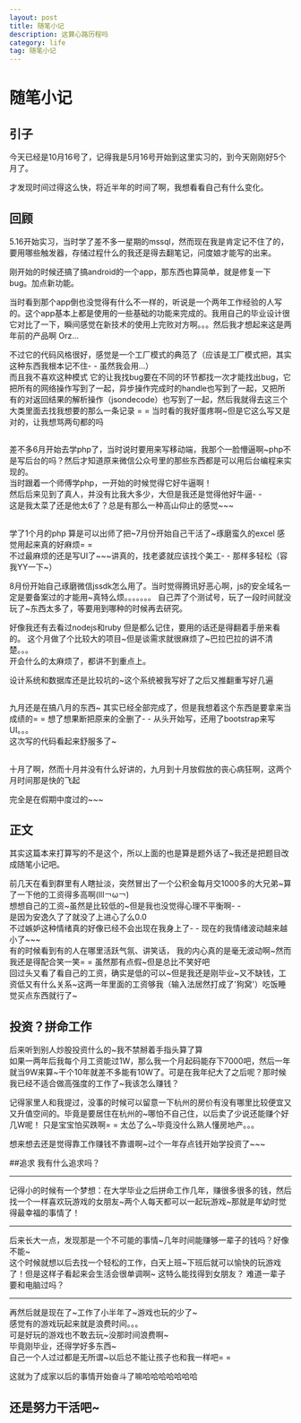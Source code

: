 ```yaml
---
layout: post
title: 随笔小记
description: 这算心路历程吗
category: life
tag: 随笔小记
---
```

# 随笔小记

## 引子
今天已经是10月16号了，记得我是5月16号开始到这里实习的，到今天刚刚好5个月了。

才发现时间过得这么快，将近半年的时间了啊，我想看看自己有什么变化。

## 回顾
5.16开始实习，当时学了差不多一星期的mssql，然而现在我是肯定记不住了的，要用哪些触发器，存储过程什么的我还是得去翻笔记，问度娘才能写的出来。  

刚开始的时候还搞了搞android的一个app，那东西也算简单，就是修复一下bug。加点新功能。  

当时看到那个app倒也没觉得有什么不一样的，听说是一个两年工作经验的人写的。这个app基本上都是使用的一些基础的功能来完成的。我用自己的毕业设计很它对比了一下，瞬间感觉在新技术的使用上完败对方啊。。。然后我才想起来这是两年前的产品啊 Orz...

 不过它的代码风格很好，感觉是一个工厂模式的典范了（应该是工厂模式把，其实这种东西我根本记不住- - 虽然我会用...）  
而且我不喜欢这种模式 它的让我找bug要在不同的环节都找一次才能找出bug，它把所有的网络操作写到了一起，异步操作完成时的handle也写到了一起，又把所有的对返回结果的解析操作（jsondecode）也写到了一起，然后我就得去这三个大类里面去找我想要的那么一条记录 = = 当时看的我好蛋疼啊~但是它这么写又是对的，让我想骂两句都的吗  
##  
差不多6月开始去学php了，当时说时要用来写移动端，我那个一脸懵逼啊~php不是写后台的吗？然后才知道原来微信公众号里的那些东西都是可以用后台编程来实现的。  
当时跟着一个师傅学php，一开始的时候觉得它好牛逼啊！  
然后后来见到了真人，并没有比我大多少，大但是我还是觉得他好牛逼- -  
这是我太菜了还是他太6了？总是有那么一种高山仰止的感觉~~~
##  
学了1个月的php 算是可以出师了把~7月份开始自己干活了~琢磨蛮久的excel 感觉用起来真的好麻烦= =  
不过最麻烦的还是写UI了~~~讲真的，找老婆就应该找个美工- - 那样多轻松（容我YY一下~）  

  
  
8月份开始自己琢磨微信jssdk怎么用了。当时觉得腾讯好恶心啊，js的安全域名一定是要备案过的才能用~真特么烦。。。。。。。 自己弄了个测试号，玩了一段时间就没玩了~东西太多了，等要用到哪种的时候再去研究。  

好像我还有去看过nodejs和ruby 但是都么记住，要用的话还是得翻着手册来看的。
这个月做了个比较大的项目~但是谈需求就很麻烦了~巴拉巴拉的讲不清楚。。。  
开会什么的太麻烦了，都讲不到重点上。  
  

设计系统和数据库还是比较坑的~这个系统被我写好了之后又推翻重写好几遍
## 
九月还是在搞八月的东西~  其实已经全部完成了，但是我想着这个东西是要拿来当成绩的= = 想了想果断把原来的全删了- - 从头开始写，还用了bootstrap来写UI。。。  
这次写的代码看起来舒服多了~  
##  
十月了啊，然而十月并没有什么好讲的，九月到十月放假放的丧心病狂啊，这两个月时间那是快的飞起  

完全是在假期中度过的~~~

## 正文
其实这篇本来打算写的不是这个，所以上面的也是算是题外话了~我还是把题目改成随笔小记吧。

前几天在看到群里有人瞎扯淡，突然冒出了一个公积金每月交1000多的大兄弟~算了一下他的工资得多高啊(lll￢ω￢)   
想想自己的工资~虽然是比较低的~但是我也没觉得心理不平衡啊- -  
是因为安逸久了了就没了上进心了么0.0  
不过嫉妒这种情绪真的好像已经不会出现在我身上了- - 现在的我情绪波动越来越小了~~~  
有的时候看到有的人在哪里活跃气氛、讲笑话， 我的内心真的是毫无波动啊~然而我还是得配合笑一笑= =   虽然那有点假~但是总比不笑好吧  
回过头又看了看自己的工资，确实是低的可以~但是我还是刚毕业~又不缺钱，工资低又有什么关系~这两一年里面的工资够我（输入法居然打成了'狗窝'）吃饭睡觉买点东西就行了~  

## 投资？拼命工作
后来听到别人炒股投资什么的~我不禁掰着手指头算了算  
如果一两年后我每个月工资能过1W，那么我一个月起码能存下7000吧，然后一年就当9W来算~干个10年就差不多能有10W了。可是在我年纪大了之后呢？那时候我已经不适合做高强度的工作了~我该怎么赚钱？  

记得家里人和我提过，没事的时候可以留意一下杭州的房价有没有哪里比较便宜又又升值空间的。毕竟是要居住在杭州的~哪怕不自己住，以后卖了少说还能赚个好几W呢！  只是宝宝怕买跌啊= = 太怂了么~毕竟没什么熟人懂房地产。。。  

想来想去还是觉得靠工作赚钱不靠谱啊~过个一年存点钱开始学投资了~~~  

##追求
我有什么追求吗？  
***
记得小的时候有一个梦想：在大学毕业之后拼命工作几年，赚很多很多的钱，然后找一个一样喜欢玩游戏的女朋友~两个人每天都可以一起玩游戏~那就是年幼时觉得最幸福的事情了！  

***
后来长大一点，发现那是一个不可能的事情~几年时间能赚够一辈子的钱吗？好像不能~  
这个时候就想以后去找一个轻松的工作，白天上班~下班后就可以愉快的玩游戏了！但是这样子看起来会生活会很单调啊~   这特么能找得到女朋友？  难道一辈子要和电脑过吗？  
***
再然后就是现在了~工作了小半年了~游戏也玩的少了~  
感觉有的游戏玩起来就是浪费时间。。。  
可是好玩的游戏也不敢去玩~没那时间浪费啊~  
毕竟刚毕业，还得学好多东西~  
自己一个人过过都是无所谓~以后总不能让孩子也和我一样吧= =   

这就为了成家以后的事情开始奋斗了嘛哈哈哈哈哈哈哈
## 还是努力干活吧~